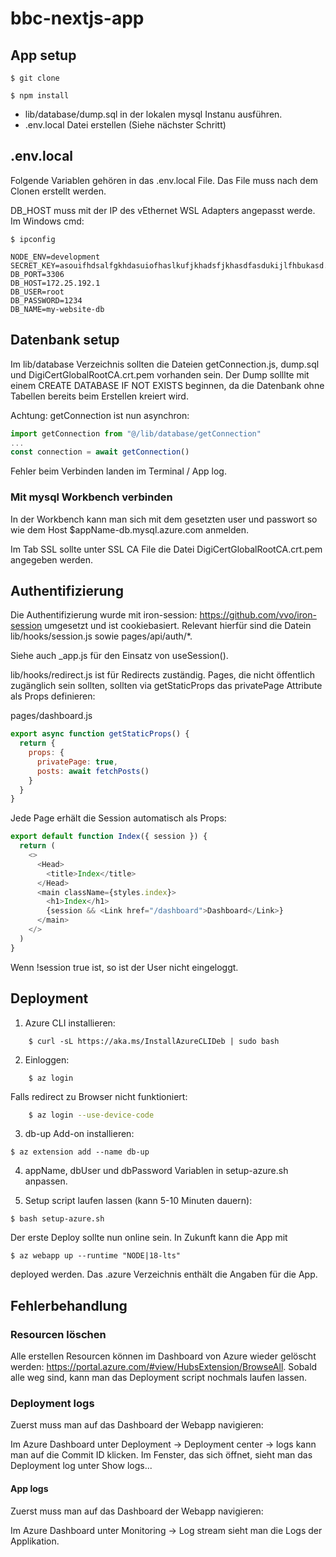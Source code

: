 # bbc-nextjs-app

## App setup

```
$ git clone
```

```
$ npm install
```

- lib/database/dump.sql in der lokalen mysql Instanu ausführen.
- .env.local Datei erstellen (Siehe nächster Schritt)

## .env.local
Folgende Variablen gehören in das .env.local File. Das File muss nach dem Clonen erstellt werden.

DB_HOST muss mit der IP des vEthernet WSL Adapters angepasst werde. Im Windows cmd:

```
$ ipconfig
```

```
NODE_ENV=development
SECRET_KEY=asouifhdsalfgkhdasuiofhaslkufjkhadsfjkhasdfasdukijlfhbukasd.hfjsdaf
DB_PORT=3306
DB_HOST=172.25.192.1
DB_USER=root
DB_PASSWORD=1234
DB_NAME=my-website-db
```

## Datenbank setup

Im lib/database Verzeichnis sollten die Dateien getConnection.js, dump.sql und DigiCertGlobalRootCA.crt.pem vorhanden sein.
Der Dump solllte mit einem CREATE DATABASE IF NOT EXISTS beginnen, da die Datenbank ohne Tabellen bereits beim Erstellen kreiert wird.

Achtung: getConnection ist nun asynchron:

```js
import getConnection from "@/lib/database/getConnection"
...
const connection = await getConnection()
```

Fehler beim Verbinden landen im Terminal / App log.

### Mit mysql Workbench verbinden
In der Workbench kann man sich mit dem gesetzten user und passwort so wie dem Host $appName-db.mysql.azure.com anmelden.

Im Tab SSL sollte unter SSL CA File die Datei DigiCertGlobalRootCA.crt.pem angegeben werden.


## Authentifizierung

Die Authentifizierung wurde mit iron-session: https://github.com/vvo/iron-session umgesetzt und ist cookiebasiert. Relevant hierfür sind die Datein lib/hooks/session.js sowie pages/api/auth/*.

Siehe auch _app.js für den Einsatz von useSession().

lib/hooks/redirect.js ist für Redirects zuständig. Pages, die nicht öffentlich zugänglich sein sollten, sollten via getStaticProps das privatePage Attribute als Props definieren:

pages/dashboard.js

```js
export async function getStaticProps() {
  return {
    props: {
      privatePage: true,
      posts: await fetchPosts()
    }
  }
}
```

Jede Page erhält die Session automatisch als Props:

```js
export default function Index({ session }) {
  return (
    <>
      <Head>
        <title>Index</title>
      </Head>
      <main className={styles.index}>
        <h1>Index</h1>
        {session && <Link href="/dashboard">Dashboard</Link>}
      </main>
    </>
  )
}
```

Wenn !session true ist, so ist der User nicht eingeloggt.

## Deployment

1. Azure CLI installieren:
```
    $ curl -sL https://aka.ms/InstallAzureCLIDeb | sudo bash
```
2. Einloggen:
```
    $ az login 
```

Falls redirect zu Browser nicht funktioniert:

```bash  
    $ az login --use-device-code
```

3. db-up Add-on installieren:
``` 
$ az extension add --name db-up
```

4. appName, dbUser und dbPassword Variablen in setup-azure.sh anpassen.

5. Setup script laufen lassen (kann 5-10 Minuten dauern):
```
$ bash setup-azure.sh
```

Der erste Deploy sollte nun online sein. In Zukunft kann die App mit
```
$ az webapp up --runtime "NODE|18-lts"
```

deployed werden. Das .azure Verzeichnis enthält die Angaben für die App.

## Fehlerbehandlung

### Resourcen löschen
Alle erstellen Resourcen können im Dashboard von Azure wieder gelöscht werden: https://portal.azure.com/#view/HubsExtension/BrowseAll.
Sobald alle weg sind, kann man das Deployment script nochmals laufen lassen.

### Deployment logs
Zuerst muss man auf das Dashboard der Webapp navigieren:

Im Azure Dashboard unter Deployment -> Deployment center -> logs kann man auf die Commit ID klicken. Im Fenster, das sich öffnet, sieht man das Deployment log unter Show logs...

#### App logs
Zuerst muss man auf das Dashboard der Webapp navigieren:

Im Azure Dashboard unter Monitoring -> Log stream sieht man die Logs der Applikation.


